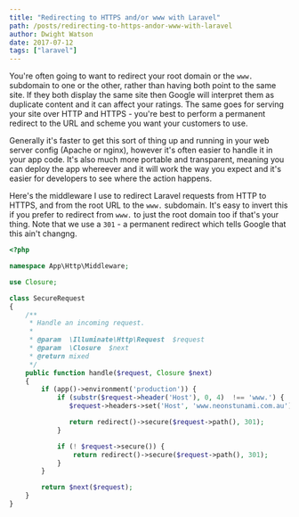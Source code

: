 ```yaml
---
title: "Redirecting to HTTPS and/or www with Laravel"
path: /posts/redirecting-to-https-andor-www-with-laravel
author: Dwight Watson
date: 2017-07-12
tags: ["laravel"]
---
```


You're often going to want to redirect your root domain or the `www.` subdomain to one or the other, rather than having both point to the same site. If they both display the same site then Google will interpret them as duplicate content and it can affect your ratings. The same goes for serving your site over HTTP and HTTPS - you're best to perform a permanent redirect to the URL and scheme you want your customers to use.

Generally it's faster to get this sort of thing up and running in your web server config (Apache or nginx), however it's often easier to handle it in your app code. It's also much more portable and transparent, meaning you can deploy the app whereever and it will work the way you expect and it's easier for developers to see where the action happens.

Here's the middleware I use to redirect Laravel requests from HTTP to HTTPS, and from the root URL to the `www.` subdomain. It's easy to invert this if you prefer to redirect from `www.` to just the root domain too if that's your thing. Note that we use a `301` - a permanent redirect which tells Google that this ain't changng.

```php
<?php

namespace App\Http\Middleware;

use Closure;

class SecureRequest
{
    /**
     * Handle an incoming request.
     *
     * @param  \Illuminate\Http\Request  $request
     * @param  \Closure  $next
     * @return mixed
     */
    public function handle($request, Closure $next)
    {
        if (app()->environment('production')) {
            if (substr($request->header('Host'), 0, 4)  !== 'www.') {
               $request->headers->set('Host', 'www.neonstunami.com.au');

               return redirect()->secure($request->path(), 301);
            }

            if (! $request->secure()) {
                return redirect()->secure($request->path(), 301);
            }
        }

        return $next($request);
    }
}
```
